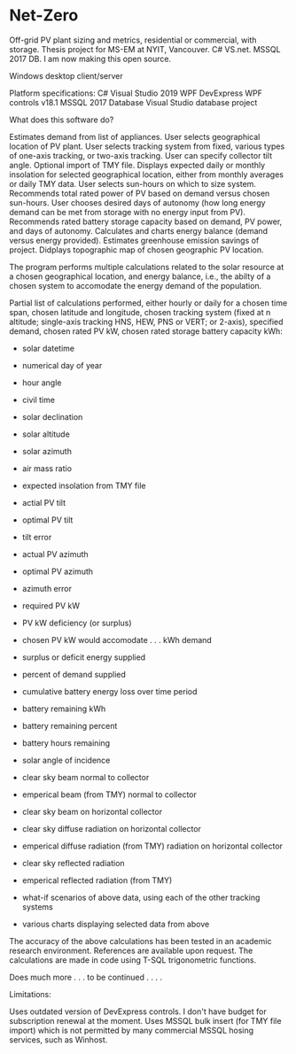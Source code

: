# Net-Zero
Off-grid PV plant sizing and metrics, residential or commercial, with storage.  Thesis project for MS-EM at NYIT, Vancouver. C# VS.net. MSSQL 2017 DB.  I am now making this open source.

Windows desktop client/server

Platform specifications:
C# 
Visual Studio 2019
WPF
DevExpress WPF controls v18.1
MSSQL 2017 Database
Visual Studio database project

What does this software do?

Estimates demand from list of appliances.
User selects geographical location of PV plant.
User selects tracking system from fixed, various types of one-axis tracking, or two-axis tracking. User can specify collector tilt angle.
Optional import of TMY file.
Displays expected daily or monthly insolation for selected geographical location, either from monthly averages or daily TMY data.
User selects sun-hours on which to size system.
Recommends total rated power of PV based on demand versus chosen sun-hours.
User chooses desired days of autonomy (how long energy demand can be met from storage with no energy input from PV).
Recommends rated battery storage capacity based on demand, PV power, and days of autonomy.
Calculates and charts energy balance (demand versus energy provided).
Estimates greenhouse emission savings of project.
Didplays topographic map of chosen geographic PV location.

The program performs multiple calculations related to the solar resource at a chosen geographical location, and energy balance, i.e., the abilty of a chosen system to accomodate the energy demand of the population.

Partial list of calculations performed, either hourly or daily for a chosen time span,  chosen latitude and longitude, chosen tracking system (fixed at n altitude; single-axis tracking HNS, HEW, PNS or VERT; or 2-axis), specified demand, chosen rated PV kW, chosen rated storage battery capacity kWh:

* solar datetime
* numerical day of year
* hour angle
* civil time
* solar declination
* solar altitude
* solar azimuth
* air mass ratio
* expected insolation from TMY file
* actial PV tilt
* optimal PV tilt
* tilt error
* actual PV azimuth
* optimal PV azimuth
* azimuth error
* required PV kW
* PV kW deficiency (or surplus)
* chosen PV kW would accomodate . . .  kWh demand
* surplus or deficit energy supplied
* percent of demand supplied
* cumulative battery energy loss over time period
* battery remaining kWh
* battery remaining percent
* battery hours remaining
* solar angle of incidence
* clear sky beam normal to collector
* emperical beam (from TMY) normal to collector
* clear sky beam on horizontal collector
* clear sky diffuse radiation on horizontal collector
* emperical diffuse radiation (from TMY) radiation on horizontal collector
* clear sky reflected radiation 
* emperical reflected radiation (from TMY) 

* what-if scenarios of above data, using each of the other tracking systems
* various charts displaying selected data from above

The accuracy of the above calculations has been tested in an academic research environment. References are available upon request. The calculations are made in code using T-SQL trigonometric functions.

Does much more . . . to be continued . . . .

Limitations:

Uses outdated version of DevExpress controls. I don't have budget for subscription renewal at the moment.
Uses MSSQL bulk insert (for TMY file import) which is not permitted by many commercial MSSQL hosing services, such as Winhost. 


